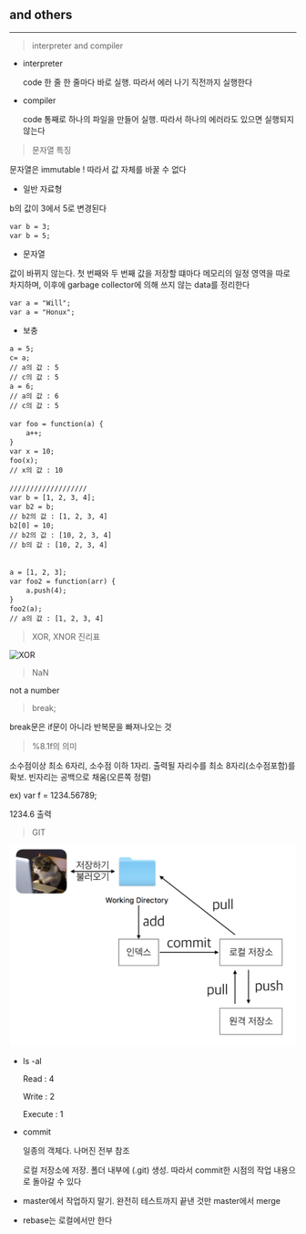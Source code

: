 ## and others
---

> interpreter and compiler

* interpreter

  code 한 줄 한 줄마다 바로 실행. 따라서 에러 나기 직전까지 실행한다

* compiler

  code 통째로 하나의 파일을 만들어 실행. 따라서 하나의 에러라도 있으면 실행되지 않는다



> 문자열 특징

 문자열은 immutable ! 따라서 값 자체를 바꿀 수 없다

* 일반 자료형

b의 값이 3에서 5로 변경된다

```
var b = 3;
var b = 5;
```

* 문자열

값이 바뀌지 않는다. 첫 번째와 두 번째 값을 저장할 떄마다 메모리의 일정 영역을 따로 차지하며, 이후에 garbage collector에 의해 쓰지 않는 data를 정리한다

```
var a = "Will";
var a = "Honux";
```

+ 보충

```
a = 5;
c= a;
// a의 값 : 5
// c의 값 : 5
a = 6;
// a의 값 : 6
// c의 값 : 5

var foo = function(a) {
	a++;
}
var x = 10;
foo(x);
// x의 값 : 10

///////////////////
var b = [1, 2, 3, 4];
var b2 = b;
// b2의 값 : [1, 2, 3, 4]
b2[0] = 10;
// b2의 값 : [10, 2, 3, 4]
// b의 값 : [10, 2, 3, 4]


a = [1, 2, 3];
var foo2 = function(arr) {
	a.push(4);
}
foo2(a);
// a의 값 : [1, 2, 3, 4]
```


> XOR, XNOR 진리표

![XOR](https://homepages.inf.ed.ac.uk/rbf/HIPR2/figs/ttabxor.gif)



> NaN

  not a number



> break;

  break문은 if문이 아니라 반복문을 빠져나오는 것



> %8.1f의 의미

  소수점이상 최소 6자리, 소수점 이하 1자리. 출력될 자리수를 최소 8자리(소수점포함)를 확보. 빈자리는 공백으로 채움(오른쪽 정렬)

  ex) var f = 1234.56789;

  1234.6 출력



> GIT

![git](https://github.com/JongsooPark1/JavaScript/blob/master/Study/and%20others/work6.png?raw=true)

* ls -al

  Read : 4

  Write : 2

  Execute : 1

* commit

  일종의 객체다. 나머진 전부 참조

  로컬 저장소에 저장. 폴더 내부에 (.git) 생성. 따라서 commit한 시점의 작업 내용으로 돌아갈 수 있다


* master에서 작업하지 말기. 완전히 테스트까지 끝낸 것만 master에서 merge

* rebase는 로컬에서만 한다
